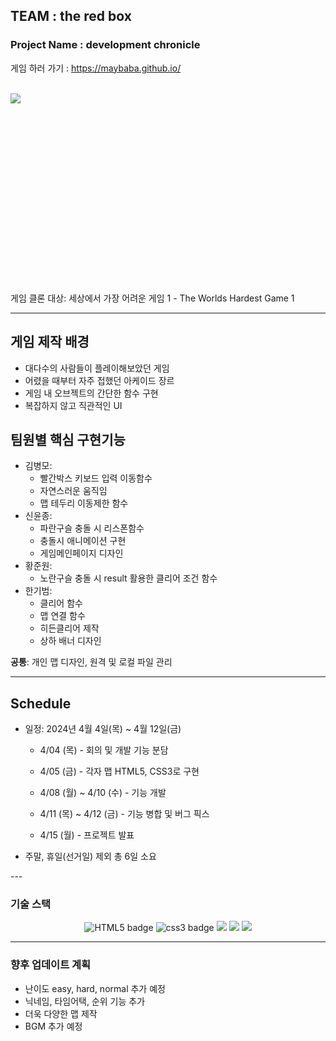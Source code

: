 ## TEAM : the red box

### Project Name : development chronicle

게임 하러 가기 : https://maybaba.github.io/

<br>

<img src="https://github.com/js-HARDESTGAME/HARDESTGAME/assets/161430857/636a26a8-5b84-4e7f-bfe9-402901aa1241.gif" align="left">

<br><br><br><br><br><br><br><br><br><br><br><br><br><br><br><br><br>
<p>

게임 클론 대상: 세상에서 가장 어려운 게임 1 - The Worlds Hardest Game 1  

---

## 게임 제작 배경
- 대다수의 사람들이 플레이해보았던 게임
- 어렸을 때부터 자주 접했던 아케이드 장르
- 게임 내 오브젝트의 간단한 함수 구현
- 복잡하지 않고 직관적인 UI

## 팀원별 핵심 구현기능
- 김병모:
  - 빨간박스 키보드 입력 이동함수
  - 자연스러운 움직임
  - 맵 테두리 이동제한 함수  
- 신윤종:
  - 파란구슬 충돌 시 리스폰함수
  - 충돌시 애니메이션 구현
  - 게임메인페이지 디자인  
- 황준원:
  - 노란구슬 충돌 시 result 활용한 클리어 조건 함수  
- 한기범:
  - 클리어 함수
  - 맵 연결 함수
  - 히든클리어 제작
  - 상하 배너 디자인  

**공통**: 개인 맵 디자인, 원격 및 로컬 파일 관리  

---

## Schedule

- 일정: 2024년 4월 4일(목) ~ 4월 12일(금)   

  - 4/04 (목) - 회의 및 개발 기능 분담  

  - 4/05 (금) - 각자 맵 HTML5, CSS3로 구현
  - 4/08 (월) ~ 4/10 (수) - 기능 개발
  - 4/11 (목) ~ 4/12 (금) - 기능 병합 및 버그 픽스
  - 4/15 (월) - 프로젝트 발표

- 주말, 휴일(선거일) 제외 총 6일 소요  

</p>
---

### 기술 스택
<p align ="center">
  <img src="https://img.shields.io/badge/html5-E34F26?style=flat&logo=html5&logoColor=white"alt="HTML5 badge">
  <img src="https://img.shields.io/badge/css3-1572B6?style=flat&logo=css3&logoColor=white"alt="css3 badge"> 
  <img src="https://img.shields.io/badge/JavaScript-F7DF1E?style=for-the-badge&logo=javascript&logoColor=white">
  <img src="https://img.shields.io/badge/GitHub-181717?style=for-the-badge&logo=GitHub&logoColor=white">
  <img src="https://img.shields.io/badge/Visual Studio Code-007ACC?style=for-the-badge&logo=VSCode&logoColor=white">
</p>

---
### 향후 업데이트 계획

- 난이도 easy, hard, normal 추가 예정
- 닉네임, 타임어택, 순위 기능 추가
- 더욱 다양한 맵 제작
- BGM 추가 예정












